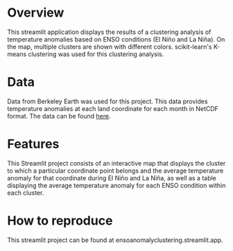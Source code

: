 # Overview

This streamlit application displays the results of a clustering analysis of temperature anomalies based on ENSO conditions (El Niño and La Niña). On the map, multiple clusters are shown with different colors. scikit-learn's K-means clustering was used for this clustering analysis.

# Data

Data from Berkeley Earth was used for this project. This data provides temperature anomalies at each land coordinate for each month in NetCDF format. The data can be found [here](https://berkeley-earth-temperature.s3.us-west-1.amazonaws.com/Global/Gridded/Complete_TAVG_LatLong1.nc).

# Features

This Streamlit project consists of an interactive map that displays the cluster to which a particular coordinate point belongs and the average temperature anomaly for that coordinate during El Niño and La Niña, as well as a table displaying the average temperature anomaly for each ENSO condition within each cluster. 

# How to reproduce

This streamlit project can be found at ensoanomalyclustering.streamlit.app.


